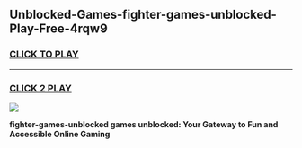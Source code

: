 
## Unblocked-Games-fighter-games-unblocked-Play-Free-4rqw9
<h3>
<a href="https://premium76.site?title=fighter-games-unblocked&ref=18A1">CLICK TO PLAY</a></h3>
<hr>

<h3>
<a href="https://premium76.site?title=fighter-games-unblocked&ref=18A1">CLICK 2 PLAY</a>
  
</h3>

<a href="https://premium76.site?title=fighter-games-unblocked&ref=18A1"><img src="https://clearcache.store/games.png"></a>


**fighter-games-unblocked games unblocked: Your Gateway to Fun and Accessible Online Gaming**
